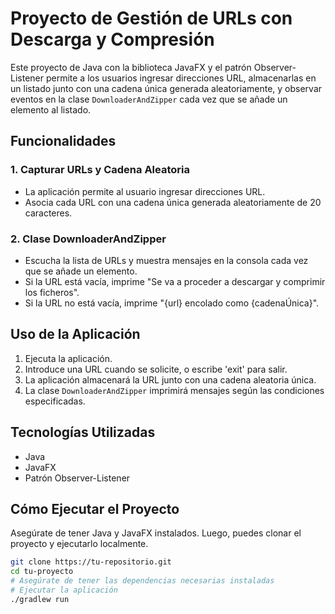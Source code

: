 # Proyecto de Gestión de URLs con Descarga y Compresión

Este proyecto de Java con la biblioteca JavaFX y el patrón Observer-Listener permite a los usuarios ingresar direcciones URL, almacenarlas en un listado junto con una cadena única generada aleatoriamente, y observar eventos en la clase `DownloaderAndZipper` cada vez que se añade un elemento al listado.

## Funcionalidades

### 1. Capturar URLs y Cadena Aleatoria

- La aplicación permite al usuario ingresar direcciones URL.
- Asocia cada URL con una cadena única generada aleatoriamente de 20 caracteres.

### 2. Clase DownloaderAndZipper

- Escucha la lista de URLs y muestra mensajes en la consola cada vez que se añade un elemento.
- Si la URL está vacía, imprime "Se va a proceder a descargar y comprimir los ficheros".
- Si la URL no está vacía, imprime "{url} encolado como {cadenaÚnica}".

## Uso de la Aplicación

1. Ejecuta la aplicación.
2. Introduce una URL cuando se solicite, o escribe 'exit' para salir.
3. La aplicación almacenará la URL junto con una cadena aleatoria única.
4. La clase `DownloaderAndZipper` imprimirá mensajes según las condiciones especificadas.

## Tecnologías Utilizadas

- Java
- JavaFX
- Patrón Observer-Listener

## Cómo Ejecutar el Proyecto

Asegúrate de tener Java y JavaFX instalados. Luego, puedes clonar el proyecto y ejecutarlo localmente.

```bash
git clone https://tu-repositorio.git
cd tu-proyecto
# Asegúrate de tener las dependencias necesarias instaladas
# Ejecutar la aplicación
./gradlew run
